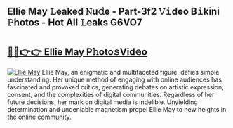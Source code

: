 ## Ellie May 𝙻eaked 𝙽u𝚍e - Part-3f2 𝚅𝚒deo B𝚒kini 𝙿hotos - Hot All 𝙻eaks G6VO7

# <h2><a href="http://ld3z5a.urlbe.top/?page=Ellie+May">🔗🔗👉👉 Ellie May P𝚑oto𝚜Vid𝚎o</a></h2>

[![Ellie May](https://i.imgur.com/eBuTRDB.gif)](http://ld3z5a.urlbe.top/?page=Ellie+May)
Ellie May, an enigmatic and multifaceted figure, defies simple understanding. Her unique method of engaging with online audiences has fascinated and provoked critics, generating debates on artistic expression, consent, and the complexities of digital communities. Regardless of her future decisions, her mark on digital media is indelible. Unyielding determination and undeniable magnetism propel Ellie May to new heights in the online community.
